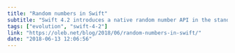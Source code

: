 ```yaml
---
title: "Random numbers in Swift"
subtitle: "Swift 4.2 introduces a native random number API in the standard library. In this post, Ole Begemann walks us through what was added, and describes how we can the new API to write correct random number related code."
tags: ["evolution", "swift-4-2"]
link: "https://oleb.net/blog/2018/06/random-numbers-in-swift/"
date: "2018-06-13 12:06:56"
---
```

